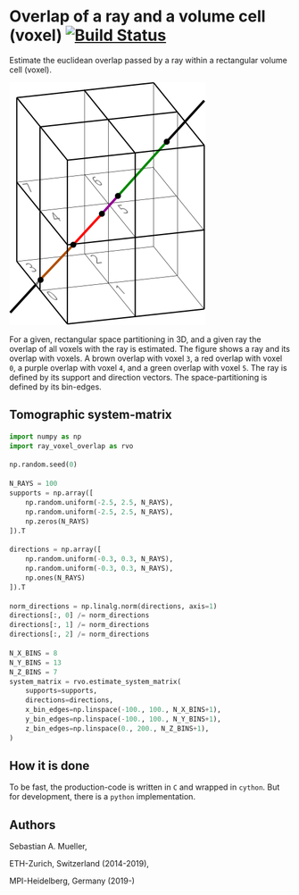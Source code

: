 # Overlap of a ray and a volume cell (voxel) [![Build Status](https://travis-ci.org/cherenkov-plenoscope/ray_voxel_overlap.svg?branch=master)](https://travis-ci.org/cherenkov-plenoscope/ray_voxel_overlap)

Estimate the euclidean overlap passed by a ray within a rectangular volume cell (voxel).

![img](readme/ray_and_voxel.svg)

For a given, rectangular space partitioning in 3D, and a given ray the overlap of all voxels with the ray is estimated.
The figure shows a ray and its overlap with voxels.
A brown overlap with voxel ```3```, a red overlap with voxel ```0```, a purple overlap with voxel ```4```, and a green overlap with voxel ```5```. The ray is defined by its support and direction vectors. The space-partitioning is defined by its bin-edges.

## Tomographic system-matrix

```python
import numpy as np
import ray_voxel_overlap as rvo

np.random.seed(0)

N_RAYS = 100
supports = np.array([
    np.random.uniform(-2.5, 2.5, N_RAYS),
    np.random.uniform(-2.5, 2.5, N_RAYS),
    np.zeros(N_RAYS)
]).T

directions = np.array([
    np.random.uniform(-0.3, 0.3, N_RAYS),
    np.random.uniform(-0.3, 0.3, N_RAYS),
    np.ones(N_RAYS)
]).T

norm_directions = np.linalg.norm(directions, axis=1)
directions[:, 0] /= norm_directions
directions[:, 1] /= norm_directions
directions[:, 2] /= norm_directions

N_X_BINS = 8
N_Y_BINS = 13
N_Z_BINS = 7
system_matrix = rvo.estimate_system_matrix(
    supports=supports,
    directions=directions,
    x_bin_edges=np.linspace(-100., 100., N_X_BINS+1),
    y_bin_edges=np.linspace(-100., 100., N_Y_BINS+1),
    z_bin_edges=np.linspace(0., 200., N_Z_BINS+1),
)
```
## How it is done
To be fast, the production-code is written in ```C``` and wrapped in ```cython```. But for development, there is a ```python``` implementation.

## Authors
Sebastian A. Mueller,

ETH-Zurich, Switzerland (2014-2019),

MPI-Heidelberg, Germany (2019-)
